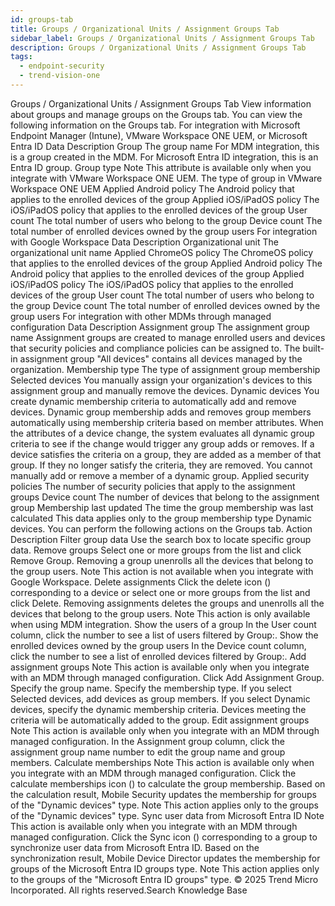 ```yaml
---
id: groups-tab
title: Groups / Organizational Units / Assignment Groups Tab
sidebar_label: Groups / Organizational Units / Assignment Groups Tab
description: Groups / Organizational Units / Assignment Groups Tab
tags:
  - endpoint-security
  - trend-vision-one
---
```


 Groups / Organizational Units / Assignment Groups Tab View information about groups and manage groups on the Groups tab. You can view the following information on the Groups tab. For integration with Microsoft Endpoint Manager (Intune), VMware Workspace ONE UEM, or Microsoft Entra ID Data Description Group The group name For MDM integration, this is a group created in the MDM. For Microsoft Entra ID integration, this is an Entra ID group. Group type Note This attribute is available only when you integrate with VMware Workspace ONE UEM. The type of group in VMware Workspace ONE UEM Applied Android policy The Android policy that applies to the enrolled devices of the group Applied iOS/iPadOS policy The iOS/iPadOS policy that applies to the enrolled devices of the group User count The total number of users who belong to the group Device count The total number of enrolled devices owned by the group users For integration with Google Workspace Data Description Organizational unit The organizational unit name Applied ChromeOS policy The ChromeOS policy that applies to the enrolled devices of the group Applied Android policy The Android policy that applies to the enrolled devices of the group Applied iOS/iPadOS policy The iOS/iPadOS policy that applies to the enrolled devices of the group User count The total number of users who belong to the group Device count The total number of enrolled devices owned by the group users For integration with other MDMs through managed configuration Data Description Assignment group The assignment group name Assignment groups are created to manage enrolled users and devices that security policies and compliance policies can be assigned to. The built-in assignment group "All devices" contains all devices managed by the organization. Membership type The type of assignment group membership Selected devices You manually assign your organization's devices to this assignment group and manually remove the devices. Dynamic devices You create dynamic membership criteria to automatically add and remove devices. Dynamic group membership adds and removes group members automatically using membership criteria based on member attributes. When the attributes of a device change, the system evaluates all dynamic group criteria to see if the change would trigger any group adds or removes. If a device satisfies the criteria on a group, they are added as a member of that group. If they no longer satisfy the criteria, they are removed. You cannot manually add or remove a member of a dynamic group. Applied security policies The number of security policies that apply to the assignment groups Device count The number of devices that belong to the assignment group Membership last updated The time the group membership was last calculated This data applies only to the group membership type Dynamic devices. You can perform the following actions on the Groups tab. Action Description Filter group data Use the search box to locate specific group data. Remove groups Select one or more groups from the list and click Remove Group. Removing a group unenrolls all the devices that belong to the group users. Note This action is not available when you integrate with Google Workspace. Delete assignments Click the delete icon () corresponding to a device or select one or more groups from the list and click Delete. Removing assignments deletes the groups and unenrolls all the devices that belong to the group users. Note This action is only available when using MDM integration. Show the users of a group In the User count column, click the number to see a list of users filtered by Group:. Show the enrolled devices owned by the group users In the Device count column, click the number to see a list of enrolled devices filtered by Group:. Add assignment groups Note This action is available only when you integrate with an MDM through managed configuration. Click Add Assignment Group. Specify the group name. Specify the membership type. If you select Selected devices, add devices as group members. If you select Dynamic devices, specify the dynamic membership criteria. Devices meeting the criteria will be automatically added to the group. Edit assignment groups Note This action is available only when you integrate with an MDM through managed configuration. In the Assignment group column, click the assignment group name number to edit the group name and group members. Calculate memberships Note This action is available only when you integrate with an MDM through managed configuration. Click the calculate memberships icon () to calculate the group membership. Based on the calculation result, Mobile Security updates the membership for groups of the "Dynamic devices" type. Note This action applies only to the groups of the "Dynamic devices" type. Sync user data from Microsoft Entra ID Note This action is available only when you integrate with an MDM through managed configuration. Click the Sync icon () corresponding to a group to synchronize user data from Microsoft Entra ID. Based on the synchronization result, Mobile Device Director updates the membership for groups of the Microsoft Entra ID groups type. Note This action applies only to the groups of the "Microsoft Entra ID groups" type. © 2025 Trend Micro Incorporated. All rights reserved.Search Knowledge Base